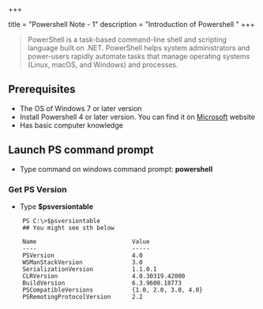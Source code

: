 +++

title = "Powershell Note - 1"
description = "Introduction of Powershell "
+++

> PowerShell is a task-based command-line shell and scripting language built on .NET. PowerShell helps system administrators and power-users rapidly automate tasks that manage operating systems (Linux, macOS, and Windows) and processes.

## Prerequisites

* The OS of Windows 7 or later version
* Install Powershell 4 or later version. You can find it on [Microsoft](www.microsoft.com) website
* Has basic computer knowledge

## Launch PS command prompt 

* Type command on windows command prompt: **powershell**


### Get PS Version

* Type **$psversiontable**



```
    PS C:\>$psversiontable
    ## You might see sth below

    Name                           Value
    ----                           -----
    PSVersion                      4.0
    WSManStackVersion              3.0
    SerializationVersion           1.1.0.1
    CLRVersion                     4.0.30319.42000
    BuildVersion                   6.3.9600.18773
    PSCompatibleVersions           {1.0, 2.0, 3.0, 4.0}
    PSRemotingProtocolVersion      2.2
```







